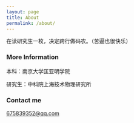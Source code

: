 ```yaml
---
layout: page
title: About
permalink: /about/
---
```


在读研究生一枚，决定跨行做码农。（苦逼也很快乐）

### More Information

本科：南京大学匡亚明学院

研究生：中科院上海技术物理研究所

### Contact me
675839352@qq.com
